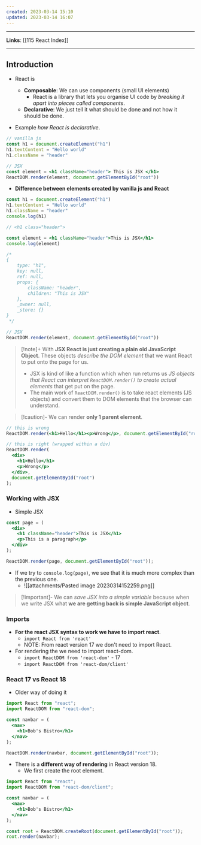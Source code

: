 ```yaml
---
created: 2023-03-14 15:10
updated: 2023-03-14 16:07
---
```

---
**Links**: [[115 React Index]]

---
## Introduction
- React is 
	- **Composable**: We can use components (small UI elements) 
		- React is a library that lets you organise UI code by *breaking it apart into pieces called components*.
	- **Declarative**: We just tell it what should be done and not how it should be done.

- Example *how React is declarative*.
```jsx
// vanilla js
const h1 = document.createElement("h1")
h1.textContent = "Hello world"
h1.className = "header"

// JSX
const element = <h1 className="header"> This is JSX </h1>
ReactDOM.render(element, document.getElementById("root"))
```

- **Difference between elements created by vanilla js and React**
```jsx
const h1 = document.createElement("h1")
h1.textContent = "Hello world"
h1.className = "header"
console.log(h1)

// <h1 class="header">

const element = <h1 className="header">This is JSX</h1>
console.log(element)

/*
{
    type: "h1", 
    key: null, 
    ref: null, 
    props: {
        className: "header", 
        children: "This is JSX"
    }, 
    _owner: null, 
    _store: {}
}
 */

// JSX
ReactDOM.render(element, document.getElementById("root"))
```

> [!note]+ With **JSX React is just creating a plain old JavaScript Object**. These objects *describe the DOM element* that we want React to put onto the page for us.
> - JSX is kind of like a function which when run returns us *JS objects that React can interpret `ReactDOM.render()` to create actual elements* that get put on the page.
> - The main work of `ReactDOM.render()` is to take react elements (JS objects) and convert them to DOM elements that the browser can understand.

> [!caution]- We can render **only 1 parent element**.

```jsx
// this is wrong
ReactDOM.render(<h1>Hello</h1><p>Wrong</p>, document.getElementById("root"))

// this is right (wrapped within a div)
ReactDOM.render(
  <div>
    <h1>Hello</h1>
    <p>Wrong</p>
  </div>,
  document.getElementById("root")
);

```

### Working with JSX
- Simple JSX
```jsx
const page = (
  <div>
    <h1 className="header">This is JSX</h1>
    <p>This is a paragraph</p>
  </div>
);

ReactDOM.render(page, document.getElementById("root"));
```

- If we try to `console.log(page)`, we see that it is much more complex than the previous one.
	- ![[attachments/Pasted image 20230314152259.png]]

> [!important]- We can *save JSX into a simple variable* because when we write JSX what **we are getting back is simple JavaScript object**.

### Imports
- **For the react JSX syntax to work we have to import react**.
	- `import React from 'react'`
	- NOTE: From react version 17 we don't need to import React.
- For rendering the we need to import react-dom.
	- `import ReactDOM from 'react-dom'` - 17
	- `import ReactDOM from 'react-dom/client'`

### React 17 vs React 18

- Older way of doing it
```jsx
import React from "react";
import ReactDOM from "react-dom";

const navbar = (
  <nav>
    <h1>Bob's Bistro</h1>
  </nav>
);

ReactDOM.render(navbar, document.getElementById("root"));
```

- There is a **different way of rendering** in React version 18.
	- We first create the root element.

```jsx
import React from "react";
import ReactDOM from "react-dom/client";

const navbar = (
  <nav>
    <h1>Bob's Bistro</h1>
  </nav>
);

const root = ReactDOM.createRoot(document.getElementById("root"));
root.render(navbar);
```

